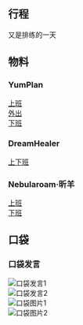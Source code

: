 ## 行程
又是排练的一天<br>

## 物料
### YumPlan
[上班](https://weibo.com/7335378002/KpTnJFf7u?from=page_1005055236952807_profile&wvr=6&mod=weibotime&type=comment#_rnd1627031406407)<br>
[外出](https://weibo.com/7335378002/KpVkHyjlp?type=comment#_rnd1627031539425)<br>
[下班](https://weibo.com/7335378002/KpVM6yDVA?from=page_1005057335378002_profile&wvr=6&mod=weibotime)<br>

### DreamHealer
[上下班](https://weibo.com/6375088879/KpTAytjYu?type=comment#_rnd1627031545377)<br>

### Nebularoam·昕羊
[上班](https://weibo.com/7584954147/KpTLFfPNw?from=page_1005055236952807_profile&wvr=6&mod=weibotime&type=comment#_rnd1627031548379)<br>
[下班](https://weibo.com/7584954147/KpYNQlHGD?from=page_1005057584954147_profile&wvr=6&mod=weibotime&type=comment#_rnd1627031580997)<br>

## 口袋
### 口袋发言
![口袋发言1](./pocket48/imgs/messages1.jpeg)<br>
![口袋发言2](./pocket48/imgs/messages2.jpeg)<br>
![口袋图片1](./pocket48/imgs/P1.jpeg)<br>
![口袋图片2](./pocket48/imgs/P2.jpeg)<br>